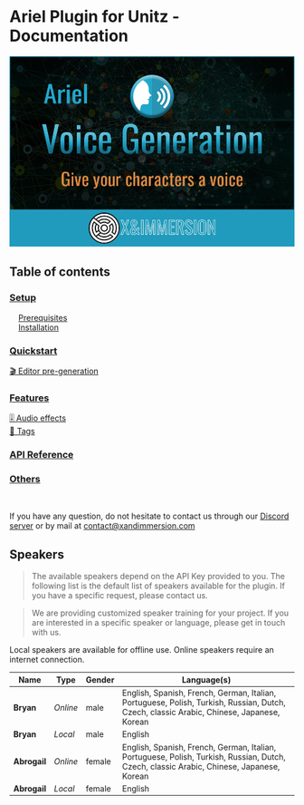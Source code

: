 # Ariel Plugin for Unitz - Documentation


![ariel thumbnail](/res/ariel_thumbnail.png)

## Table of contents

### [Setup](/doc/Setup.md)
    [Prerequisites](/doc/Setup.md#prerequisites)<br/>
    [Installation](/doc/Setup.md#installation)<br/>

### [Quickstart](/doc/Quickstart.md)

[🎬 Editor pre-generation](/doc/Quickstart.md#-editor-pre-generation)<br/>
<!-- [🎤 Runtime generation](/doc/Quickstart.md#-runtime-generation)<br/> -->

### [Features](/doc/Features.md)
[🎚️ Audio effects](/doc/Features.md#Audio%20effects)<br/>
[📝 Tags](/doc/Features.md#Tags)<br/>

### [API Reference](/doc/API.md)
<!-- [Ariel Text-To-Speech](/doc/API.md#ariel-text-to-speech)<br/>
[On Ariel Response](/doc/API.md#on-ariel-response)<br/>
[Audio WAV bytes to SoundWave](/doc/API.md#audio-wav-bytes-to-soundwave)<br/>
####     [Utilities](/doc/API.md#utilities-1)
        [Get available Speakers](/doc/API.md#get-available-speakers-pure) <b style="color:red">\*</b> <br/>
        [Get available Speakers (filtered)](/doc/API.md#get-available-speakers-filtered-pure) <b style="color: red">\*</b><br/>
        [Scheme filename](/doc/API.md#scheme-filename)<br/>
####     [Editor only](/doc/API.md#editor-only-1)
        [Show folder selection dialog](/doc/API.md#show-folder-selection-dialog)<br/>
        [Save bytes to file](/doc/API.md#save-bytes-to-file)<br/>
        [Get Documentation URL](/doc/API.md#get-documentation-url) <b style="color: red">\*</b><br/>
####     [Structures](/doc/API.md#structures-1)
        [Ariel Speaker](/doc/API.md#ariel-speaker-farielspeaker)<br/>
####     [Enumerations](/doc/API.md#enumerations-1)
        [Ariel Audio Format](/doc/API.md#ariel-audio-format-earielaudioformat)<br/>
        [Ariel Audio Effect](/doc/API.md#ariel-audio-effect-earielaudioeffect)<br/>
#### [Startup Functions](/doc/#startup-functions-1) 
    [Start Ariel Subsystem](/doc/API.md#start-ariel-subsystem)<br/> 
    [On Ariel Subsystem Started](/doc/API.md#foarielinitialized)<br/>
    [Stop Ariel Subsystem](/doc/API.md#stop-ariel-subsystem)<br/> -->


### [Others](doc/Others.md)
<!--     [Plugin project settings](/doc/Others.md#plugin-project-settings)<br/> -->
<!--     [Package a project](/doc/Others.md#package-a-project)<br/> -->

<br/>

If you have any question, do not hesitate to contact us through our [Discord server](https://discord.gg/qDMwNCDE8X) or by mail at [contact@xandimmersion.com](mailto:contact@xandimmersion.com)

## Speakers

> The available speakers depend on the API Key provided to you. The following list is the default list of speakers available for the plugin. If you have a specific request, please contact us.

> We are providing customized speaker training for your project. If you are interested in a specific speaker or language, please get in touch with us.

Local speakers are available for offline use. Online speakers require an internet connection.

| **Name**      | Type      | Gender            | Language(s) |
| ------------- | --------- | ----------------- | ------------ |
| **Bryan**    | *Online*   | male   | English, Spanish, French, German, Italian, Portuguese, Polish, Turkish, Russian, Dutch, Czech, classic Arabic, Chinese, Japanese, Korean |
| **Bryan**    | *Local*   | male   | English |
| **Abrogail**    | *Online*   | female            | English, Spanish, French, German, Italian, Portuguese, Polish, Turkish, Russian, Dutch, Czech, classic Arabic, Chinese, Japanese, Korean |
| **Abrogail**    | *Local*   | female            | English|

